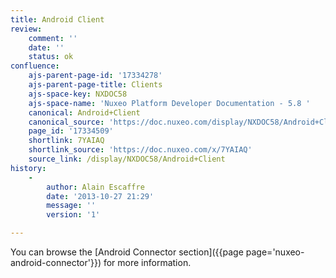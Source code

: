 ```yaml
---
title: Android Client
review:
    comment: ''
    date: ''
    status: ok
confluence:
    ajs-parent-page-id: '17334278'
    ajs-parent-page-title: Clients
    ajs-space-key: NXDOC58
    ajs-space-name: 'Nuxeo Platform Developer Documentation - 5.8 '
    canonical: Android+Client
    canonical_source: 'https://doc.nuxeo.com/display/NXDOC58/Android+Client'
    page_id: '17334509'
    shortlink: 7YAIAQ
    shortlink_source: 'https://doc.nuxeo.com/x/7YAIAQ'
    source_link: /display/NXDOC58/Android+Client
history:
    - 
        author: Alain Escaffre
        date: '2013-10-27 21:29'
        message: ''
        version: '1'

---
```

You can browse the [Android Connector section]({{page page='nuxeo-android-connector'}}) for more information.